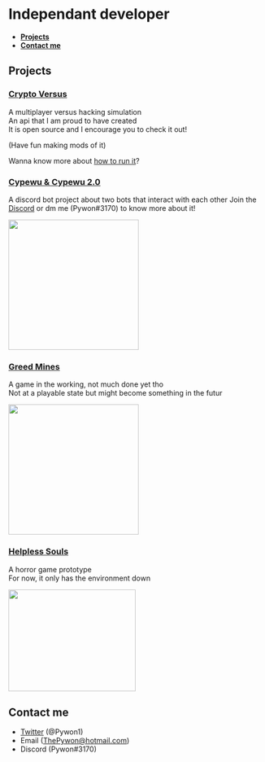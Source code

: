 # Independant developer

* [**Projects**](#projects)
* [**Contact me**](#contact-me)

## Projects

### [Crypto Versus](https://github.com/ProtagonistsWasTaken/crypto_versus)

A multiplayer versus hacking simulation  
An api that I am proud to have created  
It is open source and I encourage you to check it out!

(Have fun making mods of it)

Wanna know more about [how to run it](https://github.com/ProtagonistsWasTaken/crypto_versus#how-to-run)?

### [Cypewu & Cypewu 2.0](https://discord.gg/ZZDMjpyQjk)

A discord bot project about two bots that interact with each other
Join the [Discord](https://discord.gg/ZZDMjpyQjk) or dm me (Pywon#3170) to know more about it!

<img src="https://cdn.discordapp.com/avatars/876585216402145310/fcfdd0de5cdf7446f7de76160973ba9e.png?size=1024" width="256px" height="256px"/>

### [Greed Mines](https://pywon.itch.io/beta)

A game in the working, not much done yet tho  
Not at a playable state but might become something in the futur

<img src="https://img.itch.zone/aW1hZ2UvMTA0MjA4MS81OTc0OTc2LnBuZw==/original/evHyOd.png" width="256px" height="256px"/>

### [Helpless Souls](https://pywon.itch.io/helpless-souls)

A horror game prototype  
For now, it only has the environment down

<img src="https://img.itch.zone/aW1hZ2UvMTE5OTEwMy83MzQwMzIwLnBuZw==/original/zZuDwI.png" width="250px" height="200px"/>

## Contact me

* [Twitter](https://twitter.com/Pywon1) (@Pywon1)
* Email (ThePywon@hotmail.com)
* Discord (Pywon#3170)
